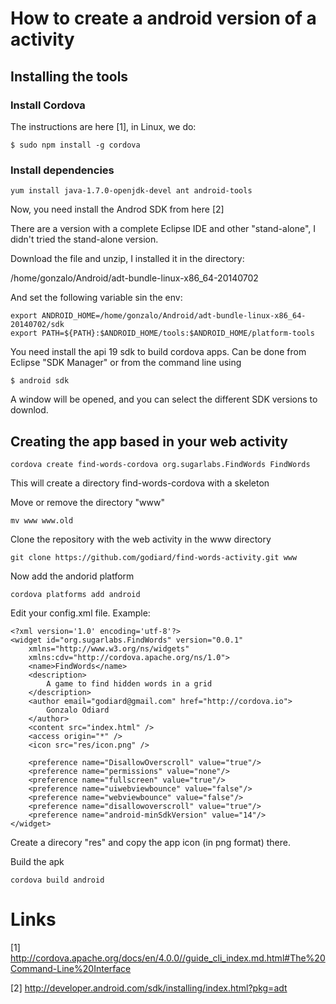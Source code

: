 
# How to create a android version of a activity

## Installing the tools

### Install Cordova

The instructions are here [1], in Linux, we do:

```
$ sudo npm install -g cordova
```

### Install dependencies

```
yum install java-1.7.0-openjdk-devel ant android-tools
```

Now, you need install the Androd SDK from here [2]

There are a version with a complete Eclipse IDE and other "stand-alone",
I didn't tried the stand-alone version.

Download the file and unzip, I installed it in the directory:

/home/gonzalo/Android/adt-bundle-linux-x86_64-20140702 

And set the following variable sin the env:

```
export ANDROID_HOME=/home/gonzalo/Android/adt-bundle-linux-x86_64-20140702/sdk
export PATH=${PATH}:$ANDROID_HOME/tools:$ANDROID_HOME/platform-tools
```

You need install the api 19 sdk to build cordova apps. Can be done from Eclipse "SDK Manager"
or from the command line using

```
$ android sdk
```

A window will be opened, and you can select the different SDK versions to downlod.

## Creating the app based in your web activity

```
cordova create find-words-cordova org.sugarlabs.FindWords FindWords
```

This will create a directory find-words-cordova with a skeleton

Move or remove the directory "www"

```
mv www www.old
```

Clone the repository with the web activity in the www directory

```
git clone https://github.com/godiard/find-words-activity.git www
```

Now add the andorid platform

```
cordova platforms add android
```

Edit your config.xml file.
Example:

```
<?xml version='1.0' encoding='utf-8'?>
<widget id="org.sugarlabs.FindWords" version="0.0.1"
    xmlns="http://www.w3.org/ns/widgets"
    xmlns:cdv="http://cordova.apache.org/ns/1.0">
    <name>FindWords</name>
    <description>
        A game to find hidden words in a grid
    </description>
    <author email="godiard@gmail.com" href="http://cordova.io">
        Gonzalo Odiard
    </author>
    <content src="index.html" />
    <access origin="*" />
    <icon src="res/icon.png" />

    <preference name="DisallowOverscroll" value="true"/>
    <preference name="permissions" value="none"/>
    <preference name="fullscreen" value="true"/>
    <preference name="uiwebviewbounce" value="false"/>
    <preference name="webviewbounce" value="false"/>
    <preference name="disallowoverscroll" value="true"/>
    <preference name="android-minSdkVersion" value="14"/>
</widget>
```

Create a direcory "res" and copy the app icon (in png format) there.

Build the apk

```
cordova build android
```

# Links

[1] http://cordova.apache.org/docs/en/4.0.0//guide_cli_index.md.html#The%20Command-Line%20Interface

[2] http://developer.android.com/sdk/installing/index.html?pkg=adt
